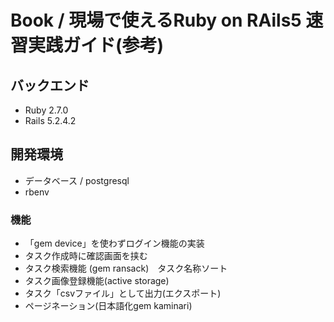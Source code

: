 # Book / 現場で使えるRuby on RAils5 速習実践ガイド(参考)

## バックエンド
- Ruby 2.7.0
- Rails 5.2.4.2

## 開発環境
- データベース / postgresql
- rbenv

### 機能
- 「gem device」を使わずログイン機能の実装
- タスク作成時に確認画面を挟む
- タスク検索機能 (gem ransack)　タスク名称ソート
- タスク画像登録機能(active storage)
- タスク「csvファイル」として出力(エクスポート)
- ページネーション(日本語化gem kaminari)